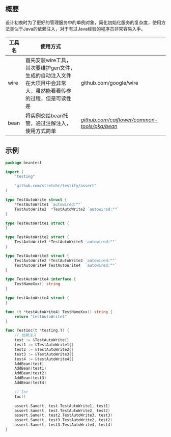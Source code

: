 ## 概要

 设计初衷时为了更好的管理服务中的单例对象，简化初始化服务的复杂度，使用方法类似于Java的依赖注入，对于有过Java经验的程序员非常容易入手。

| 工具名 | 使用方式                                                     |                                                             |
| ------ | ------------------------------------------------------------ | ----------------------------------------------------------- |
| wire   | 首先安装wire工具，其次要维护gen文件，生成的自动注入文件在大项目中会非常大，虽然能看看传参的过程，但是可读性差 | github.com/google/wire                                      |
| bean   | 将实例交给bean托管，通过注解注入，使用方式简单               | [*github.com/caiflower/common-tools/pkg/bean*](../pkg/bean) |

## 示例

```Go
package beantest

import (
    "testing"

    "github.com/stretchr/testify/assert"
)

type TestAutoWrite struct {
    *TestAutoWrite1 `autowired:""`
    TestAutoWrite2  *TestAutoWrite2 `autowired:""`
}

type TestAutoWrite1 struct {
}

type TestAutoWrite2 struct {
    TestAutoWrite3 *TestAutoWrite3 `autowired:""`
}

type TestAutoWrite3 struct {
    TestAutoWrite2 *TestAutoWrite2 `autowired:""`
    TestAutoWrite4 TestAutoWrite4  `autowired:""`
}

type TestAutoWrite4 interface {
    TestNameXxx() string
}

type testAutoWrite4 struct {
}

func (t *testAutoWrite4) TestNameXxx() string {
    return "testAutoWrite4"
}

func TestIoc(t *testing.T) {
    // 依赖注入
    test := &TestAutoWrite{}
    test1 := &TestAutoWrite1{}
    test2 := &TestAutoWrite2{}
    test3 := &TestAutoWrite3{}
    test4 := &testAutoWrite4{}
    AddBean(test)
    AddBean(test1)
    AddBean(test2)
    AddBean(test3)
    AddBean(test4)

    // Ioc
    Ioc()

    assert.Same(t, test.TestAutoWrite1, test1)
    assert.Same(t, test.TestAutoWrite2, test2)
    assert.Same(t, test2.TestAutoWrite3, test3)
    assert.Same(t, test3.TestAutoWrite2, test2)
    assert.Same(t, test3.TestAutoWrite4, test4)
}
```